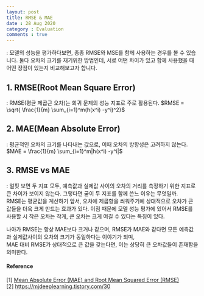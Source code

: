 ```yaml
---
layout: post
title: RMSE & MAE
date : 28 Aug 2020
category : Evaluation
comments : true
---
```


: 모델의 성능을 평가하다보면, 종종 RMSE와 MSE를 함께 사용하는 경우를 볼 수 있습니다. 둘다 오차의 크기를 재기위한 방법인데, 서로 어떤 차이가 있고 함께 사용했을 때 어떤 장점이 있는지 비교해보고자 합니다.  

## 1. RMSE(Root Mean Square Error)
 : RMSE(평균 제곱근 오차)는 회귀 문제의 성능 지표로 주로 활용된다.
 $RMSE = \sqrt{ \frac{1}{m}  \sum_{i=1}^m(h(x^i) -y^i)^2}$


## 2. MAE(Mean Absolute Error)
 : 평균적인 오차의 크기를 나타내는 값으로, 이때 오차의 방향성은 고려하지 않는다.  
 $MAE = \frac{1}{m} \sum_{i=1}^m|h(x^i) -y^i|$

## 3. RMSE vs MAE
 : 얼핏 보면 두 지표 모두, 예측값과 실제값 사이의 오차의 거리를 측정하기 위한 지표로 큰 차이가 보이지 않는다. 그렇다면 굳이 두 지표를 함께 쓴느 이유는 무엇일까.  
 RMSE는 평균값을 계산하기 앞서, 오차에 제곱항을 씌워주기에 상대적으로 오차가 큰 값들을 더욱 크게 만드는 효과가 있다. 이점 때문에 모델 성능 평가에 있어서 RMSE를 사용할 시 작은 오차는 작게, 큰 오차는 크게 여길 수 있다는 특징이 있다.  

 나아가 RMSE는 항상 MAE보다 크거나 같으며, RMSE가 MAE와 같다면 모든 예측값과 실제값사이의 오차의 크기가 동일하다는 이야기가 되며,  
 MAE 대비 RMSE가 상대적으로 큰 값을 갖는다면, 이는 상당히 큰 오차값들이 존재함을 의미한다.



#### Reference
[1] [Mean Absolute Error (MAE) and Root Mean Squared Error (RMSE)](http://www.eumetrain.org/data/4/451/english/msg/ver_cont_var/uos3/uos3_ko1.htm)  
[2] https://mjdeeplearning.tistory.com/30
